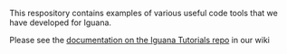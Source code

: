 This respository contains examples of various useful code tools that we have developed for Iguana.

Please see the <a href="http://help.interfaceware.com/category/building-interfaces/repositories/builtin-iguana-tutorials">documentation on the Iguana Tutorials repo</a> in our wiki
